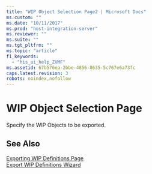 ```yaml
---
title: "WIP Object Selection Page2 | Microsoft Docs"
ms.custom: ""
ms.date: "10/11/2017"
ms.prod: "host-integration-server"
ms.reviewer: ""
ms.suite: ""
ms.tgt_pltfrm: ""
ms.topic: "article"
f1_keywords: 
  - "his_ui_help_ZVMF"
ms.assetid: 67b576ea-2bbe-4856-8635-5c767e6a73fc
caps.latest.revision: 3
robots: noindex,nofollow
---
```

# WIP Object Selection Page
Specify the WIP Objects to be exported.  
  
## See Also  
 [Exporting WIP Definitions Page](../core/exporting-wip-definitions-page.md)   
 [Export WIP Definitions Wizard](../core/export-wip-definitions-wizard.md)
